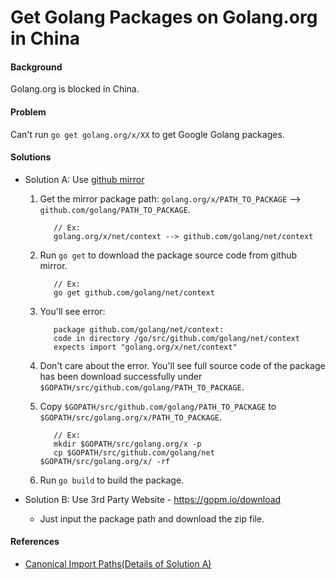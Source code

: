 # Get Golang Packages on Golang.org in China

#### Background

Golang.org is blocked in China.

#### Problem

Can't run `go get golang.org/x/XX` to get Google Golang packages.

#### Solutions

* Solution A: Use [github mirror](https://github.com/golang)

  1. Get the mirror package path:
     `golang.org/x/PATH_TO_PACKAGE`  --> `github.com/golang/PATH_TO_PACKAGE`.

            // Ex:
            golang.org/x/net/context --> github.com/golang/net/context
  2. Run `go get` to download the package source code from github mirror.

            // Ex:
            go get github.com/golang/net/context

  3. You'll see error:

            package github.com/golang/net/context:
            code in directory /go/src/github.com/golang/net/context
            expects import "golang.org/x/net/context"

  4. Don't care about the error.
     You'll see full source code of the package has been download successfully under `$GOPATH/src/github.com/golang/PATH_TO_PACKAGE`.

  5. Copy `$GOPATH/src/github.com/golang/PATH_TO_PACKAGE` to `$GOPATH/src/golang.org/x/PATH_TO_PACKAGE`.

            // Ex:
            mkdir $GOPATH/src/golang.org/x -p
            cp $GOPATH/src/github.com/golang/net $GOPATH/src/golang.org/x/ -rf

  6. Run `go build` to build the package.

* Solution B: Use 3rd Party Website - <https://gopm.io/download>

  * Just input the package path and download the zip file.

#### References
* [Canonical Import Paths(Details of Solution A)](https://github.com/northbright/Notes/blob/master/Golang/package/canonical_import_paths.md)

